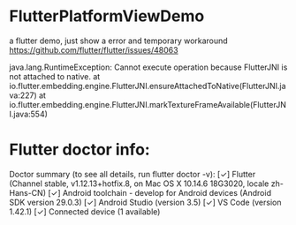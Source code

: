 # FlutterPlatformViewDemo

a flutter demo, just show a error and temporary workaround
https://github.com/flutter/flutter/issues/48063

java.lang.RuntimeException: Cannot execute operation because FlutterJNI is not attached to native.
        at io.flutter.embedding.engine.FlutterJNI.ensureAttachedToNative(FlutterJNI.java:227)
        at io.flutter.embedding.engine.FlutterJNI.markTextureFrameAvailable(FlutterJNI.java:554)


# Flutter doctor info:
Doctor summary (to see all details, run flutter doctor -v):
[✓] Flutter (Channel stable, v1.12.13+hotfix.8, on Mac OS X 10.14.6 18G3020, locale zh-Hans-CN)
[✓] Android toolchain - develop for Android devices (Android SDK version 29.0.3)
[✓] Android Studio (version 3.5)
[✓] VS Code (version 1.42.1)
[✓] Connected device (1 available)
